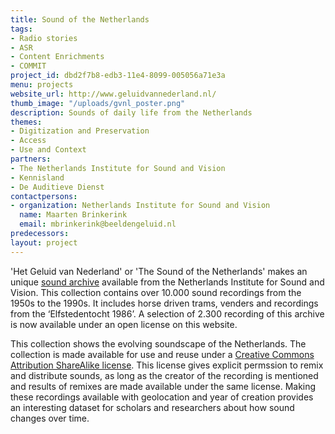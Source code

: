 ```yaml
---
title: Sound of the Netherlands
tags:
- Radio stories
- ASR
- Content Enrichments
- COMMIT
project_id: dbd2f7b8-edb3-11e4-8099-005056a71e3a
menu: projects
website_url: http://www.geluidvannederland.nl/
thumb_image: "/uploads/gvnl_poster.png"
description: Sounds of daily life from the Netherlands
themes:
- Digitization and Preservation
- Access
- Use and Context
partners:
- The Netherlands Institute for Sound and Vision
- Kennisland
- De Auditieve Dienst
contactpersons:
- organization: Netherlands Institute for Sound and Vision
  name: Maarten Brinkerink
  email: mbrinkerink@beeldengeluid.nl
predecessors: 
layout: project
---
```


'Het Geluid van Nederland' or 'The Sound of the Netherlands' makes an unique [sound archive](http://www.beeldengeluid.nl/geluiden) available from the Netherlands Institute for Sound and Vision. This collection contains over 10.000 sound recordings from the 1950s to the 1990s. It includes horse driven trams, venders and recordings from the ‘Elfstedentocht 1986’. A selection of 2.300 recording of this archive is now available under an open license on this website.

This collection shows the evolving soundscape of the Netherlands. The collection is made available for use and reuse under a [Creative Commons Attribution ShareAlike license](http://creativecommons.org/licenses/by-sa/3.0/nl/deed.en). This license gives explicit permssion to remix and distribute sounds, as long as the creator of the recording is mentioned and results of remixes are made available under the same license. Making these recordings available with geolocation and year of creation provides an interesting dataset for scholars and researchers about how sound changes over time.
